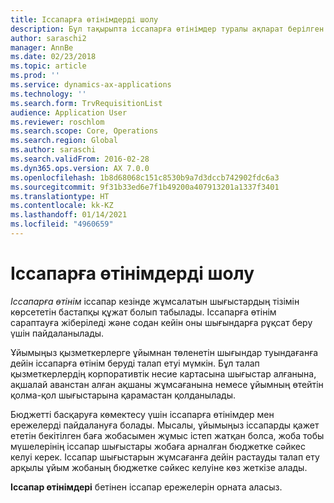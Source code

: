 ```yaml
---
title: Іссапарға өтінімдерді шолу
description: Бұл тақырыпта іссапарға өтінімдер туралы ақпарат берілген. Іссапарға өтінім жоспарланған іссапар шығындарын құжаттайды.
author: saraschi2
manager: AnnBe
ms.date: 02/23/2018
ms.topic: article
ms.prod: ''
ms.service: dynamics-ax-applications
ms.technology: ''
ms.search.form: TrvRequisitionList
audience: Application User
ms.reviewer: roschlom
ms.search.scope: Core, Operations
ms.search.region: Global
ms.author: saraschi
ms.search.validFrom: 2016-02-28
ms.dyn365.ops.version: AX 7.0.0
ms.openlocfilehash: 1b8d68068c151c8530b9a7d3dccb742902fdc6a3
ms.sourcegitcommit: 9f31b33ed6e7f1b49200a407913201a1337f3401
ms.translationtype: HT
ms.contentlocale: kk-KZ
ms.lasthandoff: 01/14/2021
ms.locfileid: "4960659"
---
```

# <a name="travel-requisitions-overview"></a>Іссапарға өтінімдерді шолу

*Іссапарға өтінім* іссапар кезінде жұмсалатын шығыстардың тізімін көрсететін бастапқы құжат болып табылады. Іссапарға өтінім сараптауға жіберіледі және содан кейін оны шығындарға рұқсат беру үшін пайдаланылады.

Ұйымыңыз қызметкерлерге ұйымнан төленетін шығындар туындағанға дейін іссапарға өтінім беруді талап етуі мүмкін. Бұл талап қызметкерлердің корпоративтік несие картасына шығыстар алғанына, ақшалай аванстан алған ақшаны жұмсағанына немесе ұйымның өтейтін қолма-қол шығыстарына қарамастан қолданылады.

Бюджетті басқаруға көмектесу үшін іссапарға өтінімдер мен ережелерді пайдалануға болады. Мысалы, ұйымыңыз іссапарды қажет ететін бекітілген баға жобасымен жұмыс істеп жатқан болса, жоба тобы мүшелерінің іссапар шығыстары жобаға арналған бюджетке сәйкес келуі керек. Іссапар шығыстарын жұмсағанға дейін растауды талап ету арқылы ұйым жобаның бюджетке сәйкес келуіне көз жеткізе алады.

**Іссапар өтінімдері** бетінен іссапар ережелерін орната аласыз.
